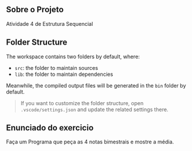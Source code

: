 ## Sobre o Projeto

Atividade 4 de Estrutura Sequencial

## Folder Structure

The workspace contains two folders by default, where:

- `src`: the folder to maintain sources
- `lib`: the folder to maintain dependencies

Meanwhile, the compiled output files will be generated in the `bin` folder by default.

> If you want to customize the folder structure, open `.vscode/settings.json` and update the related settings there.

## Enunciado do exercicio

Faça um Programa que peça as 4 notas bimestrais e mostre a média.
